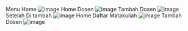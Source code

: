 Menu Home
![image](https://github.com/user-attachments/assets/63f19514-aa78-47aa-b99b-08cd32857783)
Home Dosen
![image](https://github.com/user-attachments/assets/7e78b3d3-2619-4375-98ef-48534fef42a2)
Tambah Dosen
![image](https://github.com/user-attachments/assets/57c4db86-466d-4022-bc12-4bae2cdbc805)
Setelah Di tambah
![image](https://github.com/user-attachments/assets/70c4c8c1-9742-4ab9-b078-e21f826643d0)
Home Daftar Matakuliah
![image](https://github.com/user-attachments/assets/9648ae1a-b866-4eeb-a475-05302fbc4510)
Tambah Dosen
![image](https://github.com/user-attachments/assets/ccf16f69-09e8-4a67-911f-20cc14ddce88)





